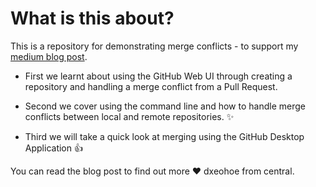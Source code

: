 # What is this about?

This is a repository for demonstrating merge conflicts - to support my [medium blog post](https://medium.com/@RedRoxProjects). 

* First we learnt about using the GitHub Web UI through creating a repository and handling a merge conflict from a Pull Request. 

* Second we cover using the command line and how to handle merge conflicts between local and remote repositories. :sparkles:

* Third we will take a quick look at merging using the GitHub Desktop Application :+1:

You can read the blog post to find out more :heart:
dxeohoe from central.
